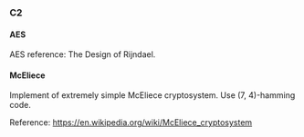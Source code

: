 ### C2

#### AES
AES reference: The Design of Rijndael.

#### McEliece
Implement of extremely simple McEliece cryptosystem.
Use (7, 4)-hamming code.

Reference: https://en.wikipedia.org/wiki/McEliece_cryptosystem
